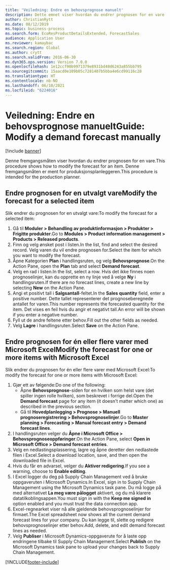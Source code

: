 ```yaml
---
title: 'Veiledning: Endre en behovsprognose manuelt'
description: Dette emnet viser hvordan du endrer prognosen for en vare.
author: ChristianRytt
ms.date: 08/12/2019
ms.topic: business-process
ms.search.form: EcoResProductDetailsExtended, ForecastSales
audience: Application User
ms.reviewer: kamaybac
ms.search.region: Global
ms.author: crytt
ms.search.validFrom: 2016-06-30
ms.dyn365.ops.version: Version 7.0.0
ms.openlocfilehash: 1e12ccf90b9971379e8931bd48d6243a855bb795
ms.sourcegitcommit: 15aacd0e109b05c7281407b5bba4e6cd99116c28
ms.translationtype: HT
ms.contentlocale: nb-NO
ms.lasthandoff: 06/10/2021
ms.locfileid: "6224016"
---
```

# <a name="guide-modify-a-demand-forecast-manually"></a><span data-ttu-id="51289-103">Veiledning: Endre en behovsprognose manuelt</span><span class="sxs-lookup"><span data-stu-id="51289-103">Guide: Modify a demand forecast manually</span></span>

[!include [banner](../../includes/banner.md)]

<span data-ttu-id="51289-104">Denne fremgangsmåten viser hvordan du endrer prognosen for en vare.</span><span class="sxs-lookup"><span data-stu-id="51289-104">This procedure shows how to modify the forecast for an item.</span></span> <span data-ttu-id="51289-105">Denne fremgangsmåten er ment for produksjonsplanleggeren.</span><span class="sxs-lookup"><span data-stu-id="51289-105">This procedure is intended for the production planner.</span></span>

## <a name="modify-the-forecast-for-a-selected-item"></a><span data-ttu-id="51289-106">Endre prognosen for en utvalgt vare</span><span class="sxs-lookup"><span data-stu-id="51289-106">Modify the forecast for a selected item</span></span>

<span data-ttu-id="51289-107">Slik endrer du prognosen for en utvalgt vare:</span><span class="sxs-lookup"><span data-stu-id="51289-107">To modify the forecast for a selected item:</span></span>

1. <span data-ttu-id="51289-108">Gå til **Moduler \> Behandling av produktinformasjon \> Produkter \> Frigitte produkter**.</span><span class="sxs-lookup"><span data-stu-id="51289-108">Go to **Modules \> Product information management \> Products \> Released products**.</span></span>
1. <span data-ttu-id="51289-109">Finn og velg ønsket post i listen.</span><span class="sxs-lookup"><span data-stu-id="51289-109">In the list, find and select the desired record.</span></span> <span data-ttu-id="51289-110">Velg varen du vil endre prognosen for.</span><span class="sxs-lookup"><span data-stu-id="51289-110">Select the item for which you want to modify the forecast.</span></span>
1. <span data-ttu-id="51289-111">Åpne Kategorien **Plan** i handlingsruten, og velg **Behovsprognose**.</span><span class="sxs-lookup"><span data-stu-id="51289-111">On the Action Pane, open the **Plan** tab and select **Demand forecast**.</span></span>
1. <span data-ttu-id="51289-112">Velg en rad i listen.</span><span class="sxs-lookup"><span data-stu-id="51289-112">In the list, select a row.</span></span> <span data-ttu-id="51289-113">Hvis det ikke finnes noen prognoselinjer, kan du opprette en ny linje ved å velge **Ny** i handlingsruten.</span><span class="sxs-lookup"><span data-stu-id="51289-113">If there are no forecast lines, create a new line by selecting **New** on the Action Pane.</span></span>  
1. <span data-ttu-id="51289-114">Angi et positivt tall i **Salgsantall**-feltet.</span><span class="sxs-lookup"><span data-stu-id="51289-114">In the **Sales quantity** field, enter a positive number.</span></span> <span data-ttu-id="51289-115">Dette tallet representerer det prognoseberegnede antallet for varen.</span><span class="sxs-lookup"><span data-stu-id="51289-115">This number represents the forecasted quantity for the item.</span></span> <span data-ttu-id="51289-116">Det vises en feil hvis du angir et negativt tall.</span><span class="sxs-lookup"><span data-stu-id="51289-116">An error will be shown if you enter a negative number.</span></span>
1. <span data-ttu-id="51289-117">Fyll ut de andre feltene etter behov.</span><span class="sxs-lookup"><span data-stu-id="51289-117">Fill out the other fields as needed.</span></span>
1. <span data-ttu-id="51289-118">Velg **Lagre** i handlingsruten.</span><span class="sxs-lookup"><span data-stu-id="51289-118">Select **Save** on the Action Pane.</span></span>

## <a name="modify-the-forecast-for-one-or-more-items-with-microsoft-excel"></a><span data-ttu-id="51289-119">Endre prognosen for én eller flere varer med Microsoft Excel</span><span class="sxs-lookup"><span data-stu-id="51289-119">Modify the forecast for one or more items with Microsoft Excel</span></span>

<span data-ttu-id="51289-120">Slik endrer du prognosen for én eller flere varer med Microsoft Excel:</span><span class="sxs-lookup"><span data-stu-id="51289-120">To modify the forecast for one or more items with Microsoft Excel:</span></span>

1. <span data-ttu-id="51289-121">Gjør ett av følgende:</span><span class="sxs-lookup"><span data-stu-id="51289-121">Do one of the following:</span></span>
    - <span data-ttu-id="51289-122">Åpne **Behovsprognose**-siden for en hvilken som helst vare (det spiller ingen rolle hvilken), som beskrevet i forrige del.</span><span class="sxs-lookup"><span data-stu-id="51289-122">Open the **Demand forecast** page for any item (it doesn't matter which one) as described in the previous section.</span></span>
    - <span data-ttu-id="51289-123">Gå til **Hovedplanlegging \> Prognose \> Manuell prognoseregistrering \> Behovsprognoselinjer**.</span><span class="sxs-lookup"><span data-stu-id="51289-123">Go to **Master planning \> Forecasting \> Manual forecast entry \> Demand forecast lines**.</span></span>
1. <span data-ttu-id="51289-124">I handlingsruten velger du **Åpne i Microsoft Office \> Behovsprognoseoppføringer**.</span><span class="sxs-lookup"><span data-stu-id="51289-124">On the Action Pane, select **Open in Microsoft Office \> Demand forecast entries**.</span></span>
1. <span data-ttu-id="51289-125">Velg en nedlastingsplassering, lagre og åpne deretter den nedlastede filen i Excel.</span><span class="sxs-lookup"><span data-stu-id="51289-125">Select a download location, save, and then open the downloaded file in Excel.</span></span>
1. <span data-ttu-id="51289-126">Hvis du får en advarsel, velger du **Aktiver redigering**.</span><span class="sxs-lookup"><span data-stu-id="51289-126">If you see a warning, choose to **Enable editing**.</span></span>
1. <span data-ttu-id="51289-127">I Excel logger du deg på Supply Chain Management ved å bruke oppgaveruten i Microsoft Dynamics.</span><span class="sxs-lookup"><span data-stu-id="51289-127">In Excel, sign in to Supply Chain Management using the Microsoft Dynamics task pane.</span></span> <span data-ttu-id="51289-128">Du må logge på med alternativet **La meg være pålogget** aktivert, og du må klarere datatilkoblingsappen.</span><span class="sxs-lookup"><span data-stu-id="51289-128">You must sign in with the **Keep me signed in** option enabled and you must trust the data connection app.</span></span>
1. <span data-ttu-id="51289-129">Excel-regnearket viser nå alle gjeldende behovsprognoselinjer for firmaet.</span><span class="sxs-lookup"><span data-stu-id="51289-129">The Excel spreadsheet now shows all the current demand forecast lines for your company.</span></span>  <span data-ttu-id="51289-130">Du kan legge til, slette og redigere behovsprognoselinjer etter behov.</span><span class="sxs-lookup"><span data-stu-id="51289-130">Add, delete, and edit demand forecast lines as needed.</span></span>
1. <span data-ttu-id="51289-131">Velg **Publiser** i Microsoft Dynamics-oppgaverute for å laste opp endringene tilbake til Supply Chain Management.</span><span class="sxs-lookup"><span data-stu-id="51289-131">Select **Publish** on the Microsoft Dynamics task pane to upload your changes back to Supply Chain Management.</span></span>


[!INCLUDE[footer-include](../../../includes/footer-banner.md)]
